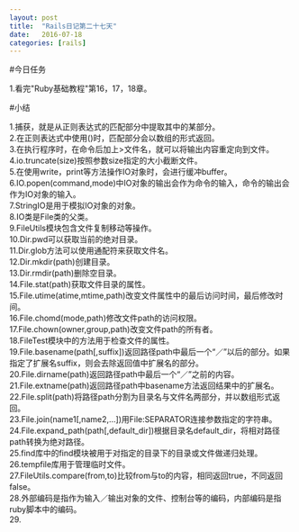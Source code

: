 ```yaml
---
layout: post
title:  "Rails日记第二十七天"
date:   2016-07-18
categories: [rails]
---
```


#今日任务

1.看完"Ruby基础教程"第16，17，18章。  

#小结

1.捕获，就是从正则表达式的匹配部分中提取其中的某部分。  
2.在正则表达式中使用()时，匹配部分会以数组的形式返回。  
3.在执行程序时，在命令后加上>文件名，就可以将输出内容重定向到文件。  
4.io.truncate(size)按照参数size指定的大小截断文件。  
5.在使用write，print等方法操作IO对象时，会进行缓冲buffer。  
6.IO.popen(command,mode)中IO对象的输出会作为命令的输入，命令的输出会作为IO对象的输入。  
7.StringIO是用于模拟IO对象的对象。  
8.IO类是File类的父类。  
9.FileUtils模块包含文件复制移动等操作。  
10.Dir.pwd可以获取当前的绝对目录。  
11.Dir.glob方法可以使用通配符来获取文件名。  
12.Dir.mkdir(path)创建目录。  
13.Dir.rmdir(path)删除空目录。  
14.File.stat(path)获取文件目录的属性。  
15.File.utime(atime,mtime,path)改变文件属性中的最后访问时间，最后修改时间。  
16.File.chomd(mode,path)修改文件path的访问权限。  
17.File.chown(owner,group,path)改变文件path的所有者。  
18.FileTest模块中的方法用于检查文件的属性。  
19.File.basename(path[,suffix])返回路径path中最后一个“／”以后的部分。如果指定了扩展名suffix，则会去除返回值中扩展名的部分。  
20.File.dirname(path)返回路径path中最后一个“／”之前的内容。  
21.File.extname(path)返回路径path中basename方法返回结果中的扩展名。  
22.File.split(path)将路径path分割为目录名与文件名两部分，并以数组形式返回。  
23.File.join(name1[,name2,...])用File:SEPARATOR连接参数指定的字符串。  
24.File.expand_path(path[,default_dir])根据目录名default_dir，将相对路径path转换为绝对路径。  
25.find库中的find模块被用于对指定的目录下的目录或文件做递归处理。  
26.tempfile库用于管理临时文件。  
27.FileUtils.compare(from,to)比较from与to的内容，相同返回true，不同返回false。  
28.外部编码是指作为输入／输出对象的文件、控制台等的编码，内部编码是指ruby脚本中的编码。  
29.
